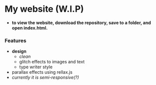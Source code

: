 # My website (W.I.P)
- **to view the website, download the repository, save to a folder, and open index.html.**
### Features
- **design**
    - *clean*
    - glitch effects to images and text
    - type writer style
- parallax effects using rellax.js
- *currently it is semi-responsive(?)*
